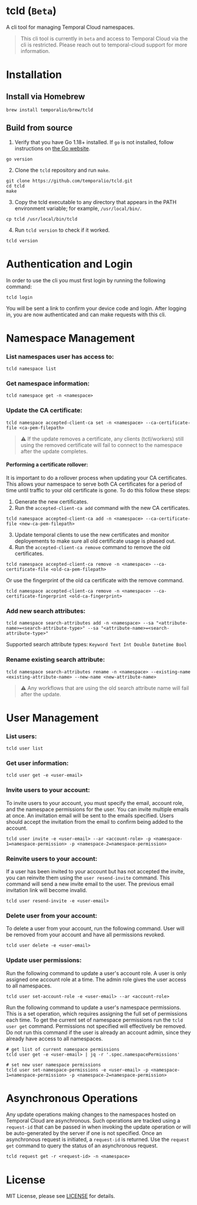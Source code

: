 # tcld (`Beta`)
A cli tool for managing Temporal Cloud namespaces.

> This cli tool is currently in `beta` and access to Temporal Cloud via the cli is restricted. Please reach out to temporal-cloud support for more information.

# Installation
## Install via Homebrew
```
brew install temporalio/brew/tcld
```
## Build from source
1. Verify that you have Go 1.18+ installed. If `go` is not installed, follow instructions on [the Go website](https://golang.org/doc/install).
```
go version
```
2. Clone the `tcld` repository and run `make`.
```
git clone https://github.com/temporalio/tcld.git
cd tcld
make
```
3. Copy the tcld executable to any directory that appears in the PATH environment variable; for example, `/usr/local/bin/`.
```
cp tcld /usr/local/bin/tcld
```
4. Run `tcld version` to check if it worked.
```
tcld version
```

# Authentication and Login
In order to use the cli you must first login by running the following command:
```
tcld login
```
You will be sent a link to confirm your device code and login. After logging in, you are now authenticated and can make requests with this cli.

# Namespace Management

### List namespaces user has access to:
```
tcld namespace list
```

### Get namespace information:
```
tcld namespace get -n <namespace>
```

### Update the CA certificate:
```
tcld namespace accepted-client-ca set -n <namespace> --ca-certificate-file <ca-pem-filepath>
```
> :warning: If the update removes a certificate, any clients (tctl/workers) still using the removed certificate will fail to connect to the namespace after the update completes.

#### Performing a certificate rollover:
It is important to do a rollover process when updating your CA certificates. This allows your namespace to serve both CA certificates for a period of time until traffic to your old certificate is gone. To do this follow these steps:

1. Generate the new certificates.
2. Run the `accepted-client-ca add` command with the new CA certificates.
```
tcld namespace accepted-client-ca add -n <namespace> --ca-certificate-file <new-ca-pem-filepath>
```

3. Update temporal clients to use the new certificates and monitor deployements to make sure all old certificate usage is phased out.
4. Run the `accepted-client-ca remove` command to remove the old certificates.
```
tcld namespace accepted-client-ca remove -n <namespace> --ca-certificate-file <old-ca-pem-filepath>
```

Or use the fingerprint of the old ca certificate with the remove command.
```
tcld namespace accepted-client-ca remove -n <namespace> --ca-certificate-fingerprint <old-ca-fingerprint>
```

### Add new search attributes:
```
tcld namespace search-attributes add -n <namespace> --sa "<attribute-name>=<search-attribute-type>" --sa "<attribute-name>=<search-attribute-type>"
```
Supported search attribute types: `Keyword Text Int Double Datetime Bool`

### Rename existing search attribute:
```
tcld namespace search-attributes rename -n <namespace> --existing-name <existing-attribute-name> --new-name <new-attribute-name>
```
> :warning: Any workflows that are using the old search attribute name will fail after the update.

# User Management
### List users:
```
tcld user list
```

### Get user information:
```
tcld user get -e <user-email>
```

### Invite users to your account:
To invite users to your account, you must specify the email, account role, and the namespace permissions for the user. You can invite multiple emails at once. An invitation email will be sent to the emails specified. Users should accept the invitation from the email to confirm being added to the account. 
```
tcld user invite -e <user-email> --ar <account-role> -p <namespace-1=namespace-permission> -p <namespace-2=namespace-permission>
```

### Reinvite users to your account:
If a user has been invited to your account but has not accepted the invite, you can reinvite them using the `user resend-invite` command. This command will send a new invite email to the user. The previous email invitation link will become invalid.
```
tcld user resend-invite -e <user-email>
```

### Delete user from your account:
To delete a user from your account, run the following command. User will be removed from your account and have all permissions revoked.
```
tcld user delete -e <user-email>
```

### Update user permissions:
Run the following command to update a user's account role. A user is only assigned one account role at a time. The admin role gives the user access to all namespaces.
```
tcld user set-account-role -e <user-email> --ar <account-role>
```
Run the following command to update a user's namespace permissions. This is a set operation, which requires assigning the full set of permissions each time. To get the current set of namespace permissions run the `tcld user get` command. Permissions not specified will effectively be removed. Do not run this command if the user is already an account admin, since they already have access to all namespaces.
```
# get list of current namespace permissions
tcld user get -e <user-email> | jq -r '.spec.namespacePermissions'

# set new user namespace permissions
tcld user set-namespace-permissions -e <user-email> -p <namespace-1=namespace-permission> -p <namespace-2=namespace-permission>
```
# Asynchronous Operations
Any update operations making changes to the namespaces hosted on Temporal Cloud are asynchronous. Such operations are tracked using a `request-id` that can be passed in when invoking the update operation or will be auto-generated by the server if one is not specified. Once an asynchronous request is initiated, a `request-id` is returned. Use the `request get` command to query the status of an asynchronous request.
```
tcld request get -r <request-id> -n <namespace>
```

# License

MIT License, please see [LICENSE](https://github.com/temporalio/tcld/blob/master/LICENSE) for details.

